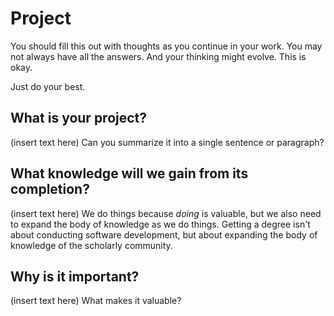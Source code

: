 # Project

You should fill this out with thoughts as you continue in your work.  You may not always have all the answers.  And your thinking might evolve.  This is okay.

Just do your best.

## What is your project?

(insert text here) Can you summarize it into a single sentence or paragraph?

## What knowledge will we gain from its completion?

(insert text here) We do things because *doing* is valuable, but we also need to expand the body of knowledge as we do things.  Getting a degree isn't about conducting software development, but about expanding the body of knowledge of the scholarly community.

## Why is it important?

(insert text here) What makes it valuable?
